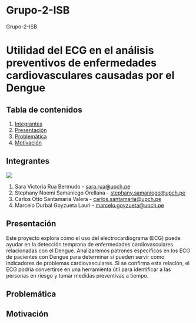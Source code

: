 # Grupo-2-ISB
Grupo-2-ISB

# Utilidad del ECG en el análisis preventivos de enfermedades cardiovasculares causadas por el Dengue

## Tabla de contenidos
1. [Integrantes](#Integrantes)
2. [Presentación](#Presentación)
3. [Problemática](#Problemática)
4. [Motivación](#Motivación)
## Integrantes
<img src="Diseño\foto_grupal.jpg">

1. Sara Victoria Rua Bermudo - sara.rua@upch.pe 
2. Stephany Noemi Samaniego Orellana - stephany.samaniego@upch.pe
3. Carlos Otto Santamaria Valera - carlos.santamaria@upch.pe
4. Marcelo Durbal Goyzueta Lauri - marcelo.goyzueta@upch.pe 

## Presentación 

Este proyecto explora cómo el uso del electrocardiograma (ECG) puede ayudar en la detección temprana de enfermedades cardiovasculares relacionadas con el Dengue. Analizaremos patrones específicos en los ECG de pacientes con Dengue para determinar si pueden servir como indicadores de problemas cardiovasculares. Si se confirma esta relación, el ECG podría convertirse en una herramienta útil para identificar a las personas en riesgo y tomar medidas preventivas a tiempo.

## Problemática

## Motivación
